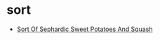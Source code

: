 # sort

 * [Sort Of Sephardic Sweet Potatoes And Squash](../index/s/sort-of-sephardic-sweet-potatoes-and-squash-40001.json)
